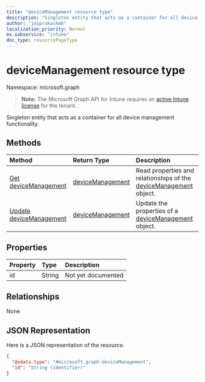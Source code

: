 ```yaml
---
title: "deviceManagement resource type"
description: "Singleton entity that acts as a container for all device management functionality."
author: "jaiprakashmb"
localization_priority: Normal
ms.subservice: "intune"
doc_type: resourcePageType
---
```


# deviceManagement resource type

Namespace: microsoft.graph

> **Note:** The Microsoft Graph API for Intune requires an [active Intune license](https://go.microsoft.com/fwlink/?linkid=839381) for the tenant.

Singleton entity that acts as a container for all device management functionality.

## Methods
|Method|Return Type|Description|
|:---|:---|:---|
|[Get deviceManagement](../api/intune-gpanalyticsservice-devicemanagement-get.md)|[deviceManagement](../resources/intune-gpanalyticsservice-devicemanagement.md)|Read properties and relationships of the [deviceManagement](../resources/intune-gpanalyticsservice-devicemanagement.md) object.|
|[Update deviceManagement](../api/intune-gpanalyticsservice-devicemanagement-update.md)|[deviceManagement](../resources/intune-gpanalyticsservice-devicemanagement.md)|Update the properties of a [deviceManagement](../resources/intune-gpanalyticsservice-devicemanagement.md) object.|

## Properties
|Property|Type|Description|
|:---|:---|:---|
|id|String|Not yet documented|

## Relationships
None

## JSON Representation
Here is a JSON representation of the resource.
<!-- {
  "blockType": "resource",
  "keyProperty": "id",
  "@odata.type": "microsoft.graph.deviceManagement"
}
-->
``` json
{
  "@odata.type": "#microsoft.graph.deviceManagement",
  "id": "String (identifier)"
}
```
